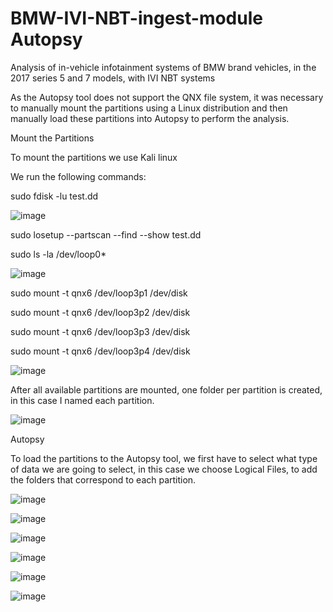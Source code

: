 # BMW-IVI-NBT-ingest-module Autopsy

Analysis of in-vehicle infotainment systems of BMW brand vehicles, in the 2017 series 5 and 7 models, with IVI NBT systems

As the Autopsy tool does not support the QNX file system, it was necessary to manually mount the partitions using a Linux distribution and then manually load these partitions into Autopsy to perform the analysis.

Mount the Partitions

To mount the partitions we use Kali linux

We run the following commands:

sudo fdisk -lu test.dd 

![image](https://user-images.githubusercontent.com/33206506/190868972-3047054a-206b-47d1-82b7-d76a29ba0b8c.png)


sudo losetup --partscan --find --show test.dd

sudo ls -la /dev/loop0*

![image](https://user-images.githubusercontent.com/33206506/190868995-1cc588c2-e9d1-4ff1-8ec6-b8e1904a9e45.png)

sudo mount -t qnx6  /dev/loop3p1 /dev/disk

sudo mount -t qnx6  /dev/loop3p2 /dev/disk

sudo mount -t qnx6  /dev/loop3p3 /dev/disk

sudo mount -t qnx6  /dev/loop3p4 /dev/disk

![image](https://user-images.githubusercontent.com/33206506/190869029-34c43cbe-c767-4881-8112-f5bfdd393c91.png)

After all available partitions are mounted, one folder per partition is created, in this case I named each partition.

![image](https://user-images.githubusercontent.com/33206506/190869055-ca87d0a7-ee05-48b5-987f-03a1ad9eaec6.png)

Autopsy

To load the partitions to the Autopsy tool, we first have to select what type of data we are going to select, in this case we choose Logical Files, to add the folders that correspond to each partition.

![image](https://user-images.githubusercontent.com/33206506/190868642-2adc99d3-b3fd-4f1a-b910-8baeb4ba4afc.png)

![image](https://user-images.githubusercontent.com/33206506/190869067-c93d80fa-56b8-4ded-9195-b76128d974d9.png)

![image](https://user-images.githubusercontent.com/33206506/190869079-771403ae-8cc4-4ed7-8474-66bbcff2f72c.png)

![image](https://user-images.githubusercontent.com/33206506/190869102-ccfe71e7-44dc-4be4-a463-8be1fdea2335.png)

![image](https://user-images.githubusercontent.com/33206506/190869112-366eb2aa-2662-46de-a1de-4c4d76164546.png)

![image](https://user-images.githubusercontent.com/33206506/190869115-1e91bab0-1842-42fd-9eb3-0e441cfbbf11.png)


